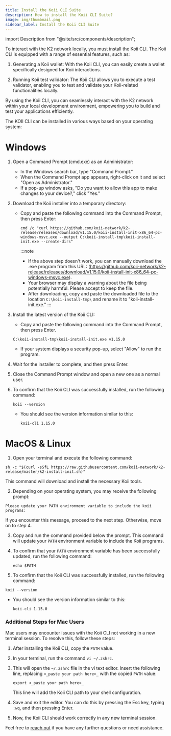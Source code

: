 ```yaml
---
title: Install the Koii CLI Suite
description: How to install the Koii CLI Suite?
image: img/thumbnail.png
sidebar_label: Install the Koii CLI Suite
---
```


import Description from "@site/src/components/description";

<!-- <Description
  text="To interact with the K2 locally, you need to install the Koii CLI. The Koii CLI provides a set of valuable features, including:Generating a Koii wallet,Running Koii test validator."
/> -->

To interact with the K2 network locally, you must install the Koii CLI. The Koii CLI is equipped with a range of essential features, such as:

1. Generating a Koii wallet: With the Koii CLI, you can easily create a wallet specifically designed for Koii interactions.

2. Running Koii test validator: The Koii CLI allows you to execute a test validator, enabling you to test and validate your Koii-related functionalities locally.

By using the Koii CLI, you can seamlessly interact with the K2 network within your local development environment, empowering you to build and test your applications efficiently.

The KOII CLI can be installed in various ways based on your operating system:

# Windows

1. Open a Command Prompt (cmd.exe) as an Administrator:

   - In the Windows search bar, type "Command Prompt."
   - When the Command Prompt app appears, right-click on it and select "Open as Administrator."
   - If a pop-up window asks, "Do you want to allow this app to make changes to your device?," click "Yes."

2. Download the Koii installer into a temporary directory:

   - Copy and paste the following command into the Command Prompt, then press Enter:

     ```
     cmd /c "curl https://github.com/koii-network/k2-release/releases/download/v1.15.0/koii-install-init-x86_64-pc-windows-msvc.exe --output C:\koii-install-tmp\koii-install-init.exe --create-dirs"
     ```

     :::note

     - If the above step doesn't work, you can manually download the .exe program from this URL: (https://github.com/koii-network/k2-release/releases/download/v1.15.0/koii-install-init-x86_64-pc-windows-msvc.exe).
     - Your browser may display a warning about the file being potentially harmful. Please accept to keep the file.
     - After downloading, copy and paste the downloaded file to the location `C:\koii-install-tmp\` and rename it to "koii-install-init.exe."
       :::

3. Install the latest version of the Koii CLI:

   - Copy and paste the following command into the Command Prompt, then press Enter.

   ```
   C:\koii-install-tmp\koii-install-init.exe v1.15.0
   ```

   - If your system displays a security pop-up, select "Allow" to run the program.

4. Wait for the installer to complete, and then press Enter.

5. Close the Command Prompt window and open a new one as a normal user.

6. To confirm that the Koii CLI was successfully installed, run the following command:
   ```
   koii --version
   ```
   - You should see the version information similar to this:
     ```
     koii-cli 1.15.0
     ```

# MacOS & Linux

1. Open your terminal and execute the following command:

```
sh -c "$(curl -sSfL https://raw.githubusercontent.com/koii-network/k2-release/master/k2-install-init.sh)"
```

This command will download and install the necessary Koii tools.

2. Depending on your operating system, you may receive the following prompt:

```
Please update your PATH environment variable to include the koii programs:
```

If you encounter this message, proceed to the next step. Otherwise, move on to step 4.

3. Copy and run the command provided below the prompt. This command will update your `PATH` environment variable to include the Koii programs.

4. To confirm that your `PATH` environment variable has been successfully updated, run the following command:

   ```
   echo $PATH
   ```

5. To confirm that the Koii CLI was successfully installed, run the following command:

```
koii --version
```

- You should see the version information similar to this:
  ```
  koii-cli 1.15.0
  ```

### **Additional Steps for Mac Users**

Mac users may encounter issues with the Koii CLI not working in a new terminal session. To resolve this, follow these steps:

1. After installing the Koii CLI, copy the `PATH` value.

2. In your terminal, run the command `vi ~/.zshrc`.

3. This will open the `~/.zshrc` file in the vi text editor. Insert the following line, replacing `<_paste your path here>_` with the copied `PATH` value:

   ```
   export <_paste your path here>_
   ```

   This line will add the Koii CLI path to your shell configuration.

4. Save and exit the editor. You can do this by pressing the Esc key, typing `:wq`, and then pressing Enter.

5. Now, the Koii CLI should work correctly in any new terminal session.

Feel free to [reach out](https://discord.gg/koiin) if you have any further questions or need assistance.
